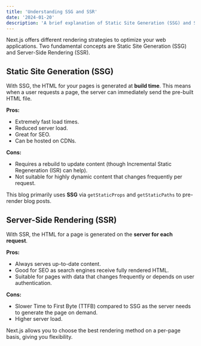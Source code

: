 ```yaml
---
title: 'Understanding SSG and SSR'
date: '2024-01-20'
description: 'A brief explanation of Static Site Generation (SSG) and Server-Side Rendering (SSR) in Next.js.'
---
```


Next.js offers different rendering strategies to optimize your web applications. Two fundamental concepts are Static Site Generation (SSG) and Server-Side Rendering (SSR).

## Static Site Generation (SSG)

With SSG, the HTML for your pages is generated at **build time**. This means when a user requests a page, the server can immediately send the pre-built HTML file.

**Pros:**
*   Extremely fast load times.
*   Reduced server load.
*   Great for SEO.
*   Can be hosted on CDNs.

**Cons:**
*   Requires a rebuild to update content (though Incremental Static Regeneration (ISR) can help).
*   Not suitable for highly dynamic content that changes frequently per request.

This blog primarily uses **SSG** via `getStaticProps` and `getStaticPaths` to pre-render blog posts.

## Server-Side Rendering (SSR)

With SSR, the HTML for a page is generated on the **server for each request**.

**Pros:**
*   Always serves up-to-date content.
*   Good for SEO as search engines receive fully rendered HTML.
*   Suitable for pages with data that changes frequently or depends on user authentication.

**Cons:**
*   Slower Time to First Byte (TTFB) compared to SSG as the server needs to generate the page on demand.
*   Higher server load.

Next.js allows you to choose the best rendering method on a per-page basis, giving you flexibility.

